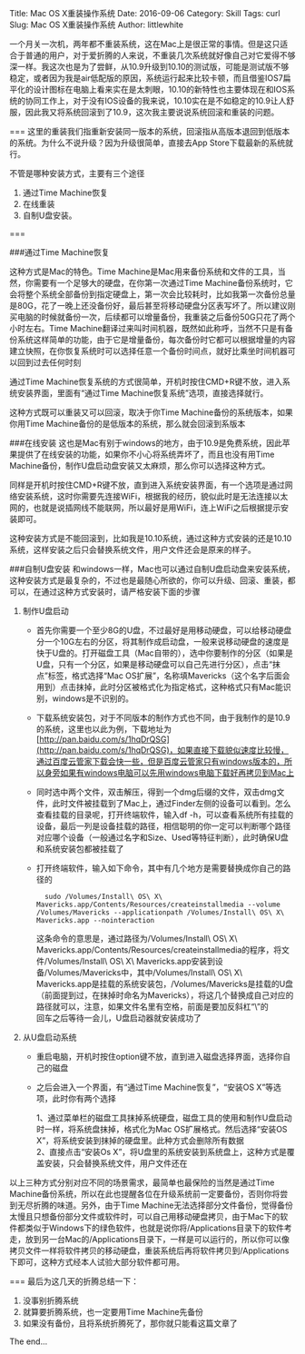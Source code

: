 Title: Mac OS X重装操作系统
Date: 2016-09-06
Category: Skill
Tags: curl
Slug: Mac OS X重装操作系统
Author: littlewhite

一个月关一次机，两年都不重装系统，这在Mac上是很正常的事情。但是这只适合于普通的用户，对于爱折腾的人来说，不重装几次系统就好像自己对它爱得不够深一样。我这次也是为了尝鲜，从10.9升级到10.10的测试版，可能是测试版不够稳定，或者因为我是air低配版的原因，系统运行起来比较卡顿，而且借鉴IOS7扁平化的设计图标在电脑上看来实在是太刺眼，10.10的新特性也主要体现在和IOS系统的协同工作上，对于没有IOS设备的我来说，10.10实在是不如稳定的10.9让人舒服，因此我又将系统回滚到了10.9，这次我主要说说系统回滚和重装的问题。

===
这里的重装我们指重新安装同一版本的系统，回滚指从高版本退回到低版本的系统。为什么不说升级？因为升级很简单，直接去App Store下载最新的系统就行。

不管是哪种安装方式，主要有三个途径

1. 通过Time Machine恢复
2. 在线重装
3. 自制U盘安装。

===



###通过Time Machine恢复

这种方式是Mac的特色。Time Machine是Mac用来备份系统和文件的工具，当然，你需要有一个足够大的硬盘，在你第一次通过Time Machine备份系统时，它会将整个系统全部备份到指定硬盘上，第一次会比较耗时，比如我第一次备份总量是80G，花了一晚上还没备份好，最后甚至将移动硬盘分区表写坏了。所以建议刚买电脑的时候就备份一次，后续都可以增量备份，我重装之后备份50G只花了两个小时左右。Time Machine翻译过来叫时间机器，既然如此称呼，当然不只是有备份系统这样简单的功能，由于它是增量备份，每次备份时它都可以根据增量的内容建立快照，在你恢复系统时可以选择任意一个备份时间点，就好比乘坐时间机器可以回到过去任何时刻

通过Time Machine恢复系统的方式很简单，开机时按住CMD+R键不放，进入系统安装界面，里面有“通过Time Machine恢复系统”选项，直接选择就行。

这种方式既可以重装又可以回滚，取决于你Time Machine备份的系统版本，如果你用Time Machine备份的是低版本的系统，那么就会回滚到系版本

###在线安装
这也是Mac有别于windows的地方，由于10.9是免费系统，因此苹果提供了在线安装的功能，如果你不小心将系统弄坏了，而且也没有用Time Machine备份，制作U盘启动盘安装又太麻烦，那么你可以选择这种方式。

同样是开机时按住CMD+R键不放，直到进入系统安装界面，有一个选项是通过网络安装系统，这时你需要先连接WiFi，根据我的经历，貌似此时是无法连接以太网的，也就是说插网线不能联网，所以最好是用WiFi，连上WiFi之后根据提示安装即可。

这种安装方式是不能回滚到，比如我是10.10系统，通过这种方式安装的还是10.10系统，这样安装之后只会替换系统文件，用户文件还会是原来的样子。

###自制U盘安装
和windows一样，Mac也可以通过自制U盘启动盘来安装系统，这种安装方式是最复杂的，不过也是最随心所欲的，你可以升级、回滚、重装，都可以，在通过这种方式安装时，请严格安装下面的步骤

1. 制作U盘启动

	* 首先你需要一个至少8G的U盘，不过最好是用移动硬盘，可以给移动硬盘分一个10G左右的分区，将其制作成启动盘，一般来说移动硬盘的速度是快于U盘的。打开磁盘工具（Mac自带的），选中你要制作的分区（如果是U盘，只有一个分区，如果是移动硬盘可以自己先进行分区），点击“抹点”标签，格式选择“Mac OS扩展”，名称填Mavericks（这个名字后面会用到）点击抹掉，此时分区被格式化为指定格式，这种格式只有Mac能识别，windows是不识别的。
	
	* 下载系统安装包，对于不同版本的制作方式也不同，由于我制作的是10.9的系统，这里也以此为例，下载地址为 [http://pan.baidu.com/s/1hqDrQSG](http://pan.baidu.com/s/1hqDrQSG)，如果直接下载貌似速度比较慢，通过百度云管家下载会快一些，但是百度云管家只有windows版本的，所以身旁如果有windows电脑可以先用windows电脑下载好再拷贝到Mac上
	
	* 同时选中两个文件，双击解压，得到一个dmg后缀的文件，双击dmg文件，此时文件被挂载到了Mac上，通过Finder左侧的设备可以看到。怎么查看挂载的目录呢，打开终端软件，输入df -h，可以查看系统所有挂载的设备，最后一列是设备挂载的路径，相信聪明的你一定可以判断哪个路径对应哪个设备（一般通过名字和Size、Used等特征判断），此时确保U盘和系统安装包都被挂载了
	
	* 打开终端软件，输入如下命令，其中有几个地方是需要替换成你自己的路径的
	
			sudo /Volumes/Install\ OS\ X\ Mavericks.app/Contents/Resources/createinstallmedia --volume /Volumes/Mavericks --applicationpath /Volumes/Install\ OS\ X\ Mavericks.app --nointeraction
			
		这条命令的意思是，通过路径为/Volumes/Install\ OS\ X\ Mavericks.app/Contents/Resources/createinstallmedia的程序，将文件/Volumes/Install\ OS\ X\ Mavericks.app安装到设备/Volumes/Mavericks中，其中/Volumes/Install\ OS\ X\ Mavericks.app是挂载的系统安装包，/Volumes/Mavericks是挂载的U盘（前面提到过，在抹掉时命名为Mavericks），将这几个替换成自己对应的路径就可以，注意，如果文件名里有空格，前面是要加反斜杠“\”的  
		回车之后等待一会儿，U盘启动器就安装成功了
		
2. 从U盘启动系统

	* 重启电脑，开机时按住option键不放，直到进入磁盘选择界面，选择你自己的磁盘
	
	* 之后会进入一个界面，有“通过Time Machine恢复”，“安装OS X”等选项，此时你有两个选择
		
		1、通过菜单栏的磁盘工具抹掉系统硬盘，磁盘工具的使用和制作U盘启动时一样，将系统盘抹掉，格式化为Mac OS扩展格式。然后选择“安装OS X”，将系统安装到抹掉的硬盘里。此种方式会删除所有数据  
		2、直接点击“安装Os X”，将U盘里的系统安装到系统盘上，这种方式是覆盖安装，只会替换系统文件，用户文件还在
		
以上三种方式分别对应不同的场景需求，最简单也最保险的当然是通过Time Machine备份系统，所以在此也提醒各位在升级系统前一定要备份，否则你将尝到无尽折腾的味道。另外，由于Time Machine无法选择部分文件备份，觉得备份太慢且只想备份部分文件或软件时，可以自己用移动硬盘拷贝，由于Mac下的软件都类似于Windows下的绿色软件，也就是说你将/Applications目录下的软件考走，放到另一台Mac的/Applications目录下，一样是可以运行的，所以你可以像拷贝文件一样将软件拷贝的移动硬盘，重装系统后再将软件拷贝到/Applications下即可，这种方式经本人试验大部分软件都可用。

===
最后为这几天的折腾总结一下：  

1. 没事别折腾系统
2. 就算要折腾系统，也一定要用Time Machine先备份
3. 如果没有备份，且将系统折腾死了，那你就只能看这篇文章了

The end...



